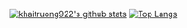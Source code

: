 [![khaitruong922's github stats](https://github-readme-stats.vercel.app/api?username=khaitruong922&count_private=true&show_icons=true&theme=radical)](https://github.com/khaitruong922/github-readme-stats)
[![Top Langs](https://github-readme-stats.vercel.app/api/top-langs/?username=khaitruong922&langs_count=6&layout=compact)](https://github.com/khaitruong922/github-readme-stats)
